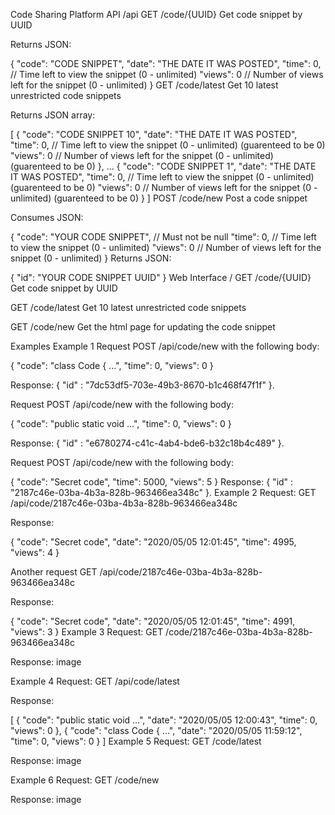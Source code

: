 Code Sharing Platform
API /api
GET /code/{UUID}
Get code snippet by UUID

Returns JSON:

{
  "code": "CODE SNIPPET",
  "date": "THE DATE IT WAS POSTED",
  "time": 0, // Time left to view the snippet (0 - unlimited)
  "views": 0 // Number of views left for the snippet (0 - unlimited)
}
GET /code/latest
Get 10 latest unrestricted code snippets

Returns JSON array:

[
  {
    "code": "CODE SNIPPET 10",
    "date": "THE DATE IT WAS POSTED",
    "time": 0, // Time left to view the snippet (0 - unlimited) (guarenteed to be 0)
    "views": 0 // Number of views left for the snippet (0 - unlimited) (guarenteed to be 0)
  },
  ...
  {
    "code": "CODE SNIPPET 1",
    "date": "THE DATE IT WAS POSTED",
    "time": 0, // Time left to view the snippet (0 - unlimited) (guarenteed to be 0)
    "views": 0 // Number of views left for the snippet (0 - unlimited) (guarenteed to be 0)
  }
]
POST /code/new
Post a code snippet

Consumes JSON:

{
  "code": "YOUR CODE SNIPPET", // Must not be null
  "time": 0, // Time left to view the snippet (0 - unlimited)
  "views": 0 // Number of views left for the snippet (0 - unlimited)
}
Returns JSON:

{
  "id": "YOUR CODE SNIPPET UUID"
}
Web Interface /
GET /code/{UUID}
Get code snippet by UUID

GET /code/latest
Get 10 latest unrestricted code snippets

GET /code/new
Get the html page for updating the code snippet

Examples
Example 1
Request POST /api/code/new with the following body:

{
    "code": "class Code { ...",
    "time": 0,
    "views": 0
}

Response: { "id" : "7dc53df5-703e-49b3-8670-b1c468f47f1f" }.

Request POST /api/code/new with the following body:

{
    "code": "public static void ...",
    "time": 0,
    "views": 0
}

Response: { "id" : "e6780274-c41c-4ab4-bde6-b32c18b4c489" }.

Request POST /api/code/new with the following body:

{
    "code": "Secret code",
    "time": 5000,
    "views": 5
}
Response: { "id" : "2187c46e-03ba-4b3a-828b-963466ea348c" }.
Example 2
Request: GET /api/code/2187c46e-03ba-4b3a-828b-963466ea348c

Response:

{
    "code": "Secret code",
    "date": "2020/05/05 12:01:45",
    "time": 4995,
    "views": 4
}

Another request GET /api/code/2187c46e-03ba-4b3a-828b-963466ea348c

Response:

{
    "code": "Secret code",
    "date": "2020/05/05 12:01:45",
    "time": 4991,
    "views": 3
}
Example 3
Request: GET /code/2187c46e-03ba-4b3a-828b-963466ea348c

Response:
image

Example 4
Request: GET /api/code/latest

Response:

[
    {
        "code": "public static void ...",
        "date": "2020/05/05 12:00:43",
        "time": 0,
        "views": 0
    },
    {
        "code": "class Code { ...",
        "date": "2020/05/05 11:59:12",
        "time": 0,
        "views": 0
    }
]
Example 5
Request: GET /code/latest

Response:
image

Example 6
Request: GET /code/new

Response:
image
